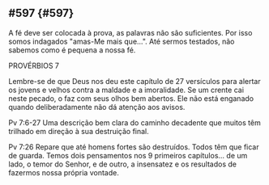 ## #597 {#597}

A fé deve ser colocada à prova, as palavras não são suficientes. Por isso somos indagados &quot;amas-Me mais que...&quot;. Até sermos testados, não sabemos como é pequena a nossa fé.

PROVÉRBIOS 7

Lembre-se de que Deus nos deu este capítulo de 27 versículos para alertar os jovens e velhos contra a maldade e a imoralidade. Se um crente cai neste pecado, o faz com seus olhos bem abertos. Ele não está enganado quando deliberadamente não dá atenção aos avisos.

Pv 7:6-27 Uma descrição bem clara do caminho decadente que muitos têm trilhado em direção à sua destruição final.

Pv 7:26 Repare que até homens fortes são destruídos. Todos têm que ficar de guarda. Temos dois pensamentos nos 9 primeiros capítulos... de um lado, o temor do Senhor, e de outro, a insensatez e os resultados de fazermos nossa própria vontade.